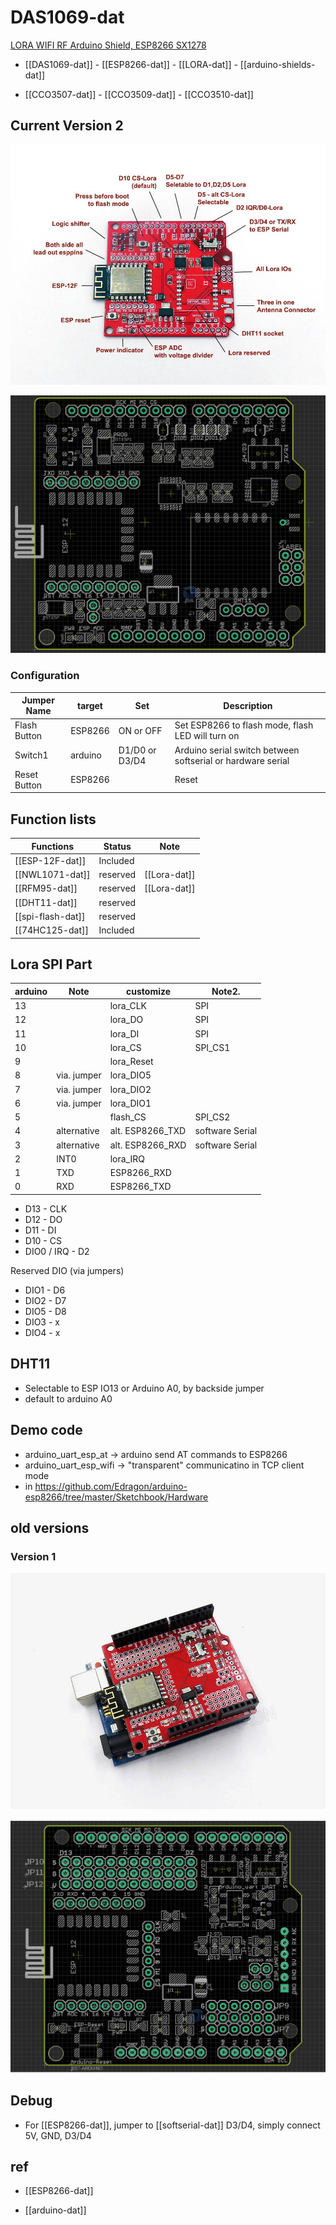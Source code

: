 # DAS1069-dat

[LORA WIFI RF Arduino Shield, ESP8266 SX1278](https://www.electrodragon.com/product/esp8266-wifi-arduino-uart-extension-board/)

- [[DAS1069-dat]] - [[ESP8266-dat]] - [[LORA-dat]] - [[arduino-shields-dat]]

- [[CCO3507-dat]] - [[CCO3509-dat]] - [[CCO3510-dat]]

## Current Version 2

![](2023-10-30-16-03-33.png)

![](2023-10-30-16-47-50.png)


### Configuration

| Jumper Name  | target  | Set            | Description                                                 |
| ------------ | ------- | -------------- | ----------------------------------------------------------- |
| Flash Button | ESP8266 | ON or OFF      | Set ESP8266 to flash mode, flash LED will turn on           |
| Switch1      | arduino | D1/D0 or D3/D4 | Arduino serial switch between softserial or hardware serial |
| Reset Button | ESP8266 |                | Reset                                                       |

## Function lists 


| Functions         | Status   | Note         |
| ----------------- | -------- | ------------ |
| [[ESP-12F-dat]]   | Included |              |
| [[NWL1071-dat]]   | reserved | [[Lora-dat]] |
| [[RFM95-dat]]     | reserved | [[Lora-dat]] |
| [[DHT11-dat]]     | reserved |              |
| [[spi-flash-dat]] | reserved |              |
| [[74HC125-dat]]   | Included |              |



## Lora SPI Part

| arduino | Note        | customize        | Note2.          |
| ------- | ----------- | ---------------- | --------------- |
| 13      |             | lora_CLK         | SPI             |
| 12      |             | lora_DO          | SPI             |
| 11      |             | lora_DI          | SPI             |
| 10      |             | lora_CS          | SPI_CS1         |
| 9       |             | lora_Reset       |                 |
| 8       | via. jumper | lora_DIO5        |                 |
| 7       | via. jumper | lora_DIO2        |                 |
| 6       | via. jumper | lora_DIO1        |                 |
| 5       |             | flash_CS         | SPI_CS2         |
| 4       | alternative | alt. ESP8266_TXD | software Serial |
| 3       | alternative | alt. ESP8266_RXD | software Serial |
| 2       | INT0        | lora_IRQ         |                 |
| 1       | TXD         | ESP8266_RXD      |                 |
| 0       | RXD         | ESP8266_TXD      |                 |


- D13 - CLK
- D12 - DO
- D11 - DI 
- D10 - CS
- DIO0 / IRQ - D2

Reserved DIO (via jumpers)
- DIO1 - D6
- DIO2 - D7
- DIO5 - D8
- DIO3 - x
- DIO4 - x 


## DHT11

- Selectable to ESP IO13 or Arduino A0, by backside jumper
- default to arduino A0

## Demo code 

- arduino_uart_esp_at -> arduino send AT commands to ESP8266
- arduino_uart_esp_wifi -> "transparent" communicatino in TCP client mode 
- in https://github.com/Edragon/arduino-esp8266/tree/master/Sketchbook/Hardware

## old versions 

### Version 1

![](2023-10-30-16-04-21.png)

![](2023-10-30-16-46-56.png)


## Debug 

- For [[ESP8266-dat]], jumper to [[softserial-dat]] D3/D4, simply connect 5V, GND, D3/D4

## ref

- [[ESP8266-dat]]

- [[arduino-dat]]